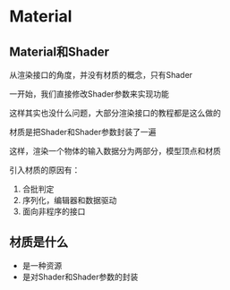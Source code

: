 # Material

## Material和Shader

从渲染接口的角度，并没有材质的概念，只有Shader

一开始，我们直接修改Shader参数来实现功能

这样其实也没什么问题，大部分渲染接口的教程都是这么做的

材质是把Shader和Shader参数封装了一遍

这样，渲染一个物体的输入数据分为两部分，模型顶点和材质

引入材质的原因有：
1. 合批判定
2. 序列化，编辑器和数据驱动
3. 面向非程序的接口

## 材质是什么

* 是一种资源
* 是对Shader和Shader参数的封装

